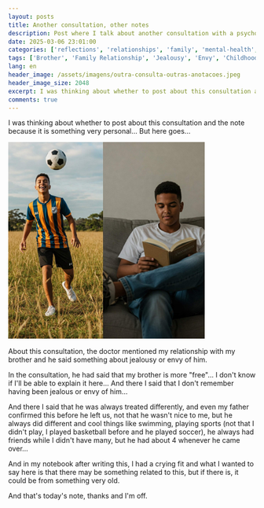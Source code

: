 ```yaml
---
layout: posts
title: Another consultation, other notes
description: Post where I talk about another consultation with a psychologist. I wanted to know about jealousy with my brother.
date: 2025-03-06 23:01:00
categories: ['reflections', 'relationships', 'family', 'mental-health', 'personal-experiences']
tags: ['Brother', 'Family Relationship', 'Jealousy', 'Envy', 'Childhood', 'Different Treatment', 'Friends', 'Sports', 'Crying Fit', 'Mental Health', 'Therapy', 'Feelings']
lang: en
header_image: /assets/imagens/outra-consulta-outras-anotacoes.jpeg
header_image_size: 2048
excerpt: I was thinking about whether to post about this consultation and the note because it is something...
comments: true
---
```


I was thinking about whether to post about this consultation and the note because it is something very personal... But here goes...

<img loading='lazy' alt="Another consultation, other notes" src="/assets/imagens/outra-consulta-outras-anotacoes.jpeg" width="400" height="400">

About this consultation, the doctor mentioned my relationship with my brother and he said something about jealousy or envy of him.

In the consultation, he had said that my brother is more "free"... I don't know if I'll be able to explain it here... And there I said that I don't remember having been jealous or envy of him...

And there I said that he was always treated differently, and even my father confirmed this before he left us, not that he wasn't nice to me, but he always did different and cool things like swimming, playing sports (not that I didn't play, I played basketball before and he played soccer), he always had friends while I didn't have many, but he had about 4 whenever he came over...

And in my notebook after writing this, I had a crying fit and what I wanted to say here is that there may be something related to this, but if there is, it could be from something very old.

And that's today's note, thanks and I'm off.